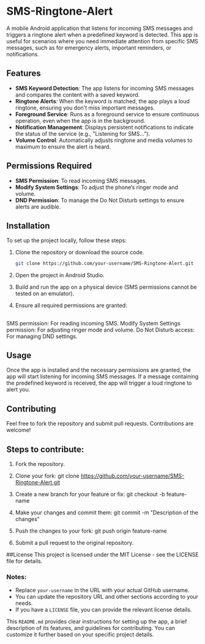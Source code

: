 # SMS-Ringtone-Alert

A mobile Android application that listens for incoming SMS messages and triggers a ringtone alert when a predefined keyword is detected. This app is useful for scenarios where you need immediate attention from specific SMS messages, such as for emergency alerts, important reminders, or notifications.

## Features
- **SMS Keyword Detection**: The app listens for incoming SMS messages and compares the content with a saved keyword.
- **Ringtone Alerts**: When the keyword is matched, the app plays a loud ringtone, ensuring you don't miss important messages.
- **Foreground Service**: Runs as a foreground service to ensure continuous operation, even when the app is in the background.
- **Notification Management**: Displays persistent notifications to indicate the status of the service (e.g., "Listening for SMS...").
- **Volume Control**: Automatically adjusts ringtone and media volumes to maximum to ensure the alert is heard.

## Permissions Required
- **SMS Permission**: To read incoming SMS messages.
- **Modify System Settings**: To adjust the phone’s ringer mode and volume.
- **DND Permission**: To manage the Do Not Disturb settings to ensure alerts are audible.

## Installation
To set up the project locally, follow these steps:

1. Clone the repository or download the source code.
   ```bash
   git clone https://github.com/your-username/SMS-Ringtone-Alert.git
2. Open the project in Android Studio.

3. Build and run the app on a physical device (SMS permissions cannot be tested on an emulator).

4. Ensure all required permissions are granted:

##
SMS permission: For reading incoming SMS.
Modify System Settings permission: For adjusting ringer mode and volume.
Do Not Disturb access: For managing DND settings.

## Usage
Once the app is installed and the necessary permissions are granted, the app will start listening for incoming SMS messages. If a message containing the predefined keyword is received, the app will trigger a loud ringtone to alert you.

## Contributing
Feel free to fork the repository and submit pull requests. Contributions are welcome!

## Steps to contribute:

1. Fork the repository.
2. Clone your fork:
git clone https://github.com/your-username/SMS-Ringtone-Alert.git

3. Create a new branch for your feature or fix:
git checkout -b feature-name

4. Make your changes and commit them:
git commit -m "Description of the changes"

5. Push the changes to your fork:
   git push origin feature-name

6. Submit a pull request to the original repository.

##License
This project is licensed under the MIT License - see the LICENSE file for details.

### Notes:
- Replace `your-username` in the URL with your actual GitHub username.
- You can update the repository URL and other sections according to your needs. 
- If you have a `LICENSE` file, you can provide the relevant license details.

This `README.md` provides clear instructions for setting up the app, a brief description of its features, and guidelines for contributing. You can customize it further based on your specific project details.

